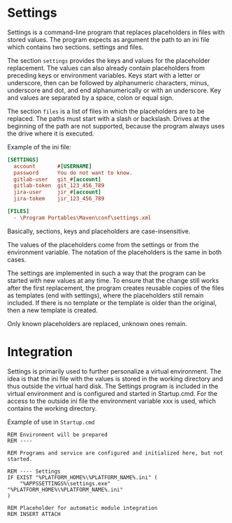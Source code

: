 # Settings
Settings is a command-line program that replaces placeholders in files with
stored values. The program expects as argument the path to an ini file which
contains two sections. settings and files.

The section `settings` provides the keys and values for the placeholder
replacement. The values can also already contain placeholders from preceding
keys or environment variables. Keys start with a letter or underscore, then can
be followed by alphanumeric characters, minus, underscore and dot, and end
alphanumerically or with an underscore. Key and values are separated by a
space, colon or equal sign.

The section `files` is a list of files in which the placeholders are to be
replaced. The paths must start with a slash or backslash. Drives at the
beginning of the path are not supported, because the program always uses the
drive where it is executed.

Example of the ini file:

```ini
[SETTINGS]
  account       #[USERNAME]
  password      You do not want to know.
  gitlab-user   git_#[account]
  gitlab-token  git_123_456_789
  jira-user     jir_#[account] 
  jira-tokem    jir_123_456_789

[FILES]
  - \Program Portables\Maven\conf\settings.xml
```

Basically, sections, keys and placeholders are case-insensitive.

The values of the placeholders come from the settings or from the environment
variable. The notation of the placeholders is the same in both cases.

The settings are implemented in such a way that the program can be started with
new values at any time. To ensure that the change still works after the first
replacement, the program creates reusable copies of the files as templates (end
with settings), where the placeholders still remain included. If there is no
template or the template is older than the original, then a new template is
created.

Only known placeholders are replaced, unknown ones remain.


# Integration
Settings is primarily used to further personalize a virtual environment. The
idea is that the ini file with the values is stored in the working directory
and thus outside the virtual hard disk. The Settings program is included in the
virtual environment and is configured and started in Startup.cmd. For the
access to the outside ini file the environment variable xxx is used, which
contains the working directory.

Example of use in `Startup.cmd`

```
REM Environment will be prepared
REM ----

REM Programs and service are configured and initialized here, but not started.

REM ---- Settings
IF EXIST "%PLATFORM_HOME%\%PLATFORM_NAME%.ini" (
    "%APPSSETTINGS%\settings.exe" "%PLATFORM_HOME%\%PLATFORM_NAME%.ini"
)

REM Placeholder for automatic module integration
REM INSERT ATTACH
```
